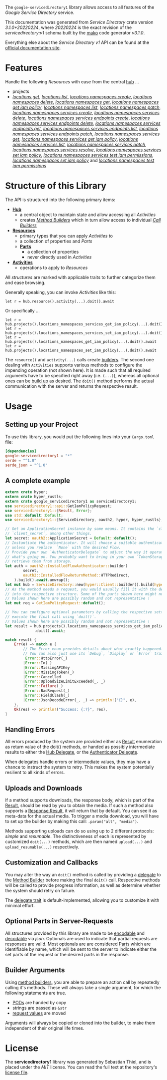 <!---
DO NOT EDIT !
This file was generated automatically from 'src/mako/api/README.md.mako'
DO NOT EDIT !
-->
The `google-servicedirectory1` library allows access to all features of the *Google Service Directory* service.

This documentation was generated from *Service Directory* crate version *3.1.0+20220224*, where *20220224* is the exact revision of the *servicedirectory:v1* schema built by the [mako](http://www.makotemplates.org/) code generator *v3.1.0*.

Everything else about the *Service Directory* *v1* API can be found at the
[official documentation site](https://cloud.google.com/service-directory).
# Features

Handle the following *Resources* with ease from the central [hub](https://docs.rs/google-servicedirectory1/3.1.0+20220224/google_servicedirectory1/ServiceDirectory) ... 

* projects
 * [*locations get*](https://docs.rs/google-servicedirectory1/3.1.0+20220224/google_servicedirectory1/api::ProjectLocationGetCall), [*locations list*](https://docs.rs/google-servicedirectory1/3.1.0+20220224/google_servicedirectory1/api::ProjectLocationListCall), [*locations namespaces create*](https://docs.rs/google-servicedirectory1/3.1.0+20220224/google_servicedirectory1/api::ProjectLocationNamespaceCreateCall), [*locations namespaces delete*](https://docs.rs/google-servicedirectory1/3.1.0+20220224/google_servicedirectory1/api::ProjectLocationNamespaceDeleteCall), [*locations namespaces get*](https://docs.rs/google-servicedirectory1/3.1.0+20220224/google_servicedirectory1/api::ProjectLocationNamespaceGetCall), [*locations namespaces get iam policy*](https://docs.rs/google-servicedirectory1/3.1.0+20220224/google_servicedirectory1/api::ProjectLocationNamespaceGetIamPolicyCall), [*locations namespaces list*](https://docs.rs/google-servicedirectory1/3.1.0+20220224/google_servicedirectory1/api::ProjectLocationNamespaceListCall), [*locations namespaces patch*](https://docs.rs/google-servicedirectory1/3.1.0+20220224/google_servicedirectory1/api::ProjectLocationNamespacePatchCall), [*locations namespaces services create*](https://docs.rs/google-servicedirectory1/3.1.0+20220224/google_servicedirectory1/api::ProjectLocationNamespaceServiceCreateCall), [*locations namespaces services delete*](https://docs.rs/google-servicedirectory1/3.1.0+20220224/google_servicedirectory1/api::ProjectLocationNamespaceServiceDeleteCall), [*locations namespaces services endpoints create*](https://docs.rs/google-servicedirectory1/3.1.0+20220224/google_servicedirectory1/api::ProjectLocationNamespaceServiceEndpointCreateCall), [*locations namespaces services endpoints delete*](https://docs.rs/google-servicedirectory1/3.1.0+20220224/google_servicedirectory1/api::ProjectLocationNamespaceServiceEndpointDeleteCall), [*locations namespaces services endpoints get*](https://docs.rs/google-servicedirectory1/3.1.0+20220224/google_servicedirectory1/api::ProjectLocationNamespaceServiceEndpointGetCall), [*locations namespaces services endpoints list*](https://docs.rs/google-servicedirectory1/3.1.0+20220224/google_servicedirectory1/api::ProjectLocationNamespaceServiceEndpointListCall), [*locations namespaces services endpoints patch*](https://docs.rs/google-servicedirectory1/3.1.0+20220224/google_servicedirectory1/api::ProjectLocationNamespaceServiceEndpointPatchCall), [*locations namespaces services get*](https://docs.rs/google-servicedirectory1/3.1.0+20220224/google_servicedirectory1/api::ProjectLocationNamespaceServiceGetCall), [*locations namespaces services get iam policy*](https://docs.rs/google-servicedirectory1/3.1.0+20220224/google_servicedirectory1/api::ProjectLocationNamespaceServiceGetIamPolicyCall), [*locations namespaces services list*](https://docs.rs/google-servicedirectory1/3.1.0+20220224/google_servicedirectory1/api::ProjectLocationNamespaceServiceListCall), [*locations namespaces services patch*](https://docs.rs/google-servicedirectory1/3.1.0+20220224/google_servicedirectory1/api::ProjectLocationNamespaceServicePatchCall), [*locations namespaces services resolve*](https://docs.rs/google-servicedirectory1/3.1.0+20220224/google_servicedirectory1/api::ProjectLocationNamespaceServiceResolveCall), [*locations namespaces services set iam policy*](https://docs.rs/google-servicedirectory1/3.1.0+20220224/google_servicedirectory1/api::ProjectLocationNamespaceServiceSetIamPolicyCall), [*locations namespaces services test iam permissions*](https://docs.rs/google-servicedirectory1/3.1.0+20220224/google_servicedirectory1/api::ProjectLocationNamespaceServiceTestIamPermissionCall), [*locations namespaces set iam policy*](https://docs.rs/google-servicedirectory1/3.1.0+20220224/google_servicedirectory1/api::ProjectLocationNamespaceSetIamPolicyCall) and [*locations namespaces test iam permissions*](https://docs.rs/google-servicedirectory1/3.1.0+20220224/google_servicedirectory1/api::ProjectLocationNamespaceTestIamPermissionCall)




# Structure of this Library

The API is structured into the following primary items:

* **[Hub](https://docs.rs/google-servicedirectory1/3.1.0+20220224/google_servicedirectory1/ServiceDirectory)**
    * a central object to maintain state and allow accessing all *Activities*
    * creates [*Method Builders*](https://docs.rs/google-servicedirectory1/3.1.0+20220224/google_servicedirectory1/client::MethodsBuilder) which in turn
      allow access to individual [*Call Builders*](https://docs.rs/google-servicedirectory1/3.1.0+20220224/google_servicedirectory1/client::CallBuilder)
* **[Resources](https://docs.rs/google-servicedirectory1/3.1.0+20220224/google_servicedirectory1/client::Resource)**
    * primary types that you can apply *Activities* to
    * a collection of properties and *Parts*
    * **[Parts](https://docs.rs/google-servicedirectory1/3.1.0+20220224/google_servicedirectory1/client::Part)**
        * a collection of properties
        * never directly used in *Activities*
* **[Activities](https://docs.rs/google-servicedirectory1/3.1.0+20220224/google_servicedirectory1/client::CallBuilder)**
    * operations to apply to *Resources*

All *structures* are marked with applicable traits to further categorize them and ease browsing.

Generally speaking, you can invoke *Activities* like this:

```Rust,ignore
let r = hub.resource().activity(...).doit().await
```

Or specifically ...

```ignore
let r = hub.projects().locations_namespaces_services_get_iam_policy(...).doit().await
let r = hub.projects().locations_namespaces_services_set_iam_policy(...).doit().await
let r = hub.projects().locations_namespaces_get_iam_policy(...).doit().await
let r = hub.projects().locations_namespaces_set_iam_policy(...).doit().await
```

The `resource()` and `activity(...)` calls create [builders][builder-pattern]. The second one dealing with `Activities` 
supports various methods to configure the impending operation (not shown here). It is made such that all required arguments have to be 
specified right away (i.e. `(...)`), whereas all optional ones can be [build up][builder-pattern] as desired.
The `doit()` method performs the actual communication with the server and returns the respective result.

# Usage

## Setting up your Project

To use this library, you would put the following lines into your `Cargo.toml` file:

```toml
[dependencies]
google-servicedirectory1 = "*"
serde = "^1.0"
serde_json = "^1.0"
```

## A complete example

```Rust
extern crate hyper;
extern crate hyper_rustls;
extern crate google_servicedirectory1 as servicedirectory1;
use servicedirectory1::api::GetIamPolicyRequest;
use servicedirectory1::{Result, Error};
use std::default::Default;
use servicedirectory1::{ServiceDirectory, oauth2, hyper, hyper_rustls};

// Get an ApplicationSecret instance by some means. It contains the `client_id` and 
// `client_secret`, among other things.
let secret: oauth2::ApplicationSecret = Default::default();
// Instantiate the authenticator. It will choose a suitable authentication flow for you, 
// unless you replace  `None` with the desired Flow.
// Provide your own `AuthenticatorDelegate` to adjust the way it operates and get feedback about 
// what's going on. You probably want to bring in your own `TokenStorage` to persist tokens and
// retrieve them from storage.
let auth = oauth2::InstalledFlowAuthenticator::builder(
        secret,
        oauth2::InstalledFlowReturnMethod::HTTPRedirect,
    ).build().await.unwrap();
let mut hub = ServiceDirectory::new(hyper::Client::builder().build(hyper_rustls::HttpsConnector::with_native_roots().https_or_http().enable_http1().enable_http2().build()), auth);
// As the method needs a request, you would usually fill it with the desired information
// into the respective structure. Some of the parts shown here might not be applicable !
// Values shown here are possibly random and not representative !
let mut req = GetIamPolicyRequest::default();

// You can configure optional parameters by calling the respective setters at will, and
// execute the final call using `doit()`.
// Values shown here are possibly random and not representative !
let result = hub.projects().locations_namespaces_services_get_iam_policy(req, "resource")
             .doit().await;

match result {
    Err(e) => match e {
        // The Error enum provides details about what exactly happened.
        // You can also just use its `Debug`, `Display` or `Error` traits
         Error::HttpError(_)
        |Error::Io(_)
        |Error::MissingAPIKey
        |Error::MissingToken(_)
        |Error::Cancelled
        |Error::UploadSizeLimitExceeded(_, _)
        |Error::Failure(_)
        |Error::BadRequest(_)
        |Error::FieldClash(_)
        |Error::JsonDecodeError(_, _) => println!("{}", e),
    },
    Ok(res) => println!("Success: {:?}", res),
}

```
## Handling Errors

All errors produced by the system are provided either as [Result](https://docs.rs/google-servicedirectory1/3.1.0+20220224/google_servicedirectory1/client::Result) enumeration as return value of
the doit() methods, or handed as possibly intermediate results to either the 
[Hub Delegate](https://docs.rs/google-servicedirectory1/3.1.0+20220224/google_servicedirectory1/client::Delegate), or the [Authenticator Delegate](https://docs.rs/yup-oauth2/*/yup_oauth2/trait.AuthenticatorDelegate.html).

When delegates handle errors or intermediate values, they may have a chance to instruct the system to retry. This 
makes the system potentially resilient to all kinds of errors.

## Uploads and Downloads
If a method supports downloads, the response body, which is part of the [Result](https://docs.rs/google-servicedirectory1/3.1.0+20220224/google_servicedirectory1/client::Result), should be
read by you to obtain the media.
If such a method also supports a [Response Result](https://docs.rs/google-servicedirectory1/3.1.0+20220224/google_servicedirectory1/client::ResponseResult), it will return that by default.
You can see it as meta-data for the actual media. To trigger a media download, you will have to set up the builder by making
this call: `.param("alt", "media")`.

Methods supporting uploads can do so using up to 2 different protocols: 
*simple* and *resumable*. The distinctiveness of each is represented by customized 
`doit(...)` methods, which are then named `upload(...)` and `upload_resumable(...)` respectively.

## Customization and Callbacks

You may alter the way an `doit()` method is called by providing a [delegate](https://docs.rs/google-servicedirectory1/3.1.0+20220224/google_servicedirectory1/client::Delegate) to the 
[Method Builder](https://docs.rs/google-servicedirectory1/3.1.0+20220224/google_servicedirectory1/client::CallBuilder) before making the final `doit()` call. 
Respective methods will be called to provide progress information, as well as determine whether the system should 
retry on failure.

The [delegate trait](https://docs.rs/google-servicedirectory1/3.1.0+20220224/google_servicedirectory1/client::Delegate) is default-implemented, allowing you to customize it with minimal effort.

## Optional Parts in Server-Requests

All structures provided by this library are made to be [encodable](https://docs.rs/google-servicedirectory1/3.1.0+20220224/google_servicedirectory1/client::RequestValue) and 
[decodable](https://docs.rs/google-servicedirectory1/3.1.0+20220224/google_servicedirectory1/client::ResponseResult) via *json*. Optionals are used to indicate that partial requests are responses 
are valid.
Most optionals are are considered [Parts](https://docs.rs/google-servicedirectory1/3.1.0+20220224/google_servicedirectory1/client::Part) which are identifiable by name, which will be sent to 
the server to indicate either the set parts of the request or the desired parts in the response.

## Builder Arguments

Using [method builders](https://docs.rs/google-servicedirectory1/3.1.0+20220224/google_servicedirectory1/client::CallBuilder), you are able to prepare an action call by repeatedly calling it's methods.
These will always take a single argument, for which the following statements are true.

* [PODs][wiki-pod] are handed by copy
* strings are passed as `&str`
* [request values](https://docs.rs/google-servicedirectory1/3.1.0+20220224/google_servicedirectory1/client::RequestValue) are moved

Arguments will always be copied or cloned into the builder, to make them independent of their original life times.

[wiki-pod]: http://en.wikipedia.org/wiki/Plain_old_data_structure
[builder-pattern]: http://en.wikipedia.org/wiki/Builder_pattern
[google-go-api]: https://github.com/google/google-api-go-client

# License
The **servicedirectory1** library was generated by Sebastian Thiel, and is placed 
under the *MIT* license.
You can read the full text at the repository's [license file][repo-license].

[repo-license]: https://github.com/Byron/google-apis-rsblob/main/LICENSE.md
